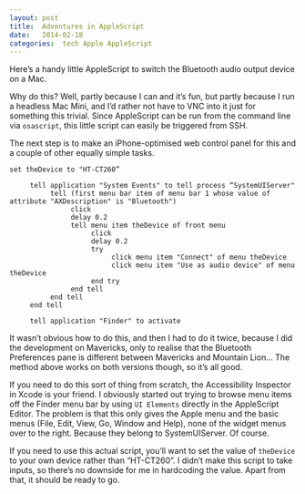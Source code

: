 ```yaml
---
layout: post
title:  Adventures in AppleScript 
date:   2014-02-18 
categories:  tech Apple AppleScript
---
```


Here’s a handy little AppleScript to switch the Bluetooth audio output device on a Mac.

Why do this? Well, partly because I can and it’s fun, but partly because I run a headless Mac Mini, and I’d rather not have to VNC into it just for something this trivial. Since AppleScript can be run from the command line via `osascript`, this little script can easily be triggered from SSH.

The next step is to make an iPhone-optimised web control panel for this and a couple of other equally simple tasks.

```
set theDevice to "HT-CT260”
     
     tell application "System Events" to tell process “SystemUIServer"
          tell (first menu bar item of menu bar 1 whose value of attribute "AXDescription" is "Bluetooth")
               click
               delay 0.2
               tell menu item theDevice of front menu
                    click
                    delay 0.2
                    try
                         click menu item "Connect" of menu theDevice
                         click menu item "Use as audio device" of menu theDevice
                    end try
               end tell
          end tell
     end tell

     tell application "Finder" to activate
```

It wasn’t obvious how to do this, and then I had to do it twice, because I did the development on Mavericks, only to realise that the Bluetooth Preferences pane is different between Mavericks and Mountain Lion… The method above works on both versions though, so it’s all good.

If you need to do this sort of thing from scratch, the Accessibility Inspector in Xcode is your friend. I obviously started out trying to browse menu items off the Finder menu bar by using `UI Elements` directly in the AppleScript Editor. The problem is that this only gives the Apple menu and the basic menus (File, Edit, View, Go, Window and Help), none of the widget menus over to the right. Because they belong to SystemUIServer. Of course.

If you need to use this actual script, you’ll want to set the value of `theDevice` to your own device rather than “HT-CT260”. I didn’t make this script to take inputs, so there’s no downside for me in hardcoding the value. Apart from that, it should be ready to go.